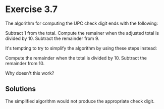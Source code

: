# Exercise 3.7

The algorithm for computing the UPC check digit ends with the following:

Subtract 1 from the total.
Compute the remainer when the adjusted total is divided by 10.
Subtract the remainder from 9.

It's tempting to try to simplify the algorithm by using these steps instead:

Compute the remainder when the total is divided by 10.
Subtract the remainder from 10.

Why doesn't this work?

## Solutions

The simplified algorithm would not produce the appropriate check digit.
